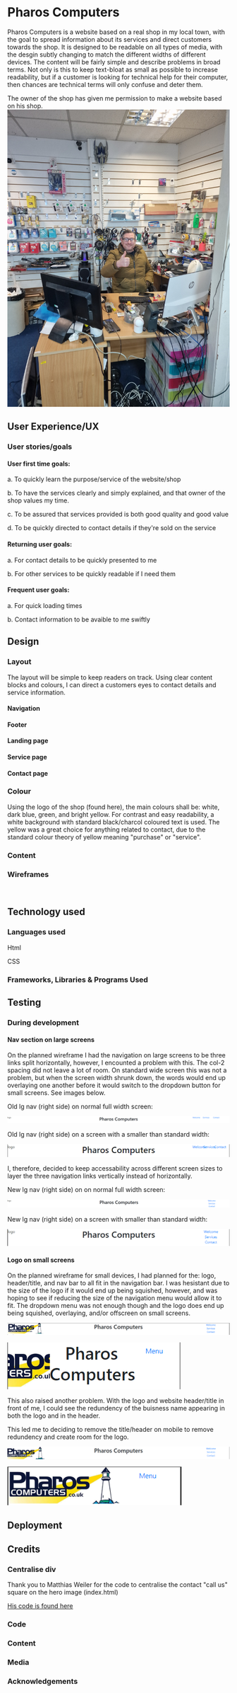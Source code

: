 <h1>Pharos Computers</h1>

Pharos Computers is a website based on a real shop in my local town, with the goal to spread information about its services and direct customers towards the shop. It is designed to be readable on all types of media, with the desgin subtly changing to match the different widths of different devices. The content will be fairly simple and describe problems in broad terms. Not only is this to keep text-bloat as small as possible to increase readability, but if a customer is looking for technical help for their computer, then chances are technical terms will only confuse and deter them.

The owner of the shop has given me permission to make a website based on his shop.
![Shop owner giving approval](readme-images/Approval.jpg)

<h2>User Experience/UX</h2>

<h3>User stories/goals</h3>

<h4>User first time goals:</h4>

a. To quickly learn the purpose/service of the website/shop

b. To have the services clearly and simply explained, and that owner of the shop values my time.

c. To be assured that services provided is both good quality and good value

d. To be quickly directed to contact details if they're sold on the service

<h4>Returning user goals:</h4>

a. For contact details to be quickly presented to me

b. For other services to be quickly readable if I need them

<h4>Frequent user goals:</h4>

a. For quick loading times

b. Contact information to be avaible to me swiftly

<h2>Design</h2>

<h3>Layout</h3>

The layout will be simple to keep readers on track. Using clear content blocks and colours, I can direct a customers eyes to contact details and service information.

<h4>Navigation</h4>

<h4>Footer</h4>

<h4>Landing page</h4>

<h4>Service page</h4>

<h4>Contact page</h4>

<h3>Colour</h3>

Using the logo of the shop (found here), the main colours shall be: white, dark blue, green, and bright yellow.
For contrast and easy readability, a white background with standard black/charcol coloured text is used. The yellow was a great choice for anything related to contact, due to the standard colour theory of yellow meaning "purchase" or "service".

<h3>Content</h3>

<h3>Wireframes</h3>

![]()

<h2>Technology used</h2>

<h3>Languages used</h3>

Html

CSS

<h3>Frameworks, Libraries & Programs Used</h3>

<h2>Testing</h2>

<h3>During development</h3>

<h4>Nav section on large screens</h4>

On the planned wireframe I had the navigation on large screens to be three links split horizontally, however, I encounted a problem with this. The col-2 spacing did not leave a lot of room. On standard wide screen this was not a problem, but when the screen width shrunk down, the words would end up overlaying one another before it would switch to the dropdown button for small screens. See images below.

Old lg nav (right side) on normal full width screen:

![Nav lg old fullscreen](readme-images/Phaross%20computers%20lg%20nav%20problem%201.PNG)

Old lg nav (right side) on a screen with a smaller than standard width:

![Nav lg old smaller width](readme-images/Phaross%20computers%20lg%20nav%20problem%202.PNG)

I, therefore, decided to keep accessability across different screen sizes to layer the three navigation links vertically instead of horizontally.

New lg nav (right side) on on normal full width screen:

![Nav lg new fullscreen](readme-images/Phaross%20computers%20lg%20nav%20problem%204.PNG)

New lg nav (right side) on a screen with smaller than standard width:

![Nav lg new smaller width](readme-images/Phaross%20computers%20lg%20nav%20problem%203.PNG)

<h4>Logo on small screens</h4>

On the planned wireframe for small devices, I had planned for the: logo, header/title, and nav bar to all fit in the navigation bar. I was hesistant due to the size of the logo if it would end up being squished, however, and was hoping to see if reducing the size of the navigation menu would allow it to fit. The dropdown menu was not enough though and the logo does end up being squished, overlaying, and/or offscreen on small screens.

![](readme-images/Phaross%20computers%20logo%20problem%20lg.PNG)

![](readme-images/Phaross%20computers%20logo%20problem%20sm.PNG)

This also raised another problem. With the logo and website header/title in front of me, I could see the redundency of the buisness name appearing in both the logo and in the header.

This led me to deciding to remove the title/header on mobile to remove redundency and create room for the logo.

![](readme-images/Phaross%20computers%20logo%20problem%20lg%202.PNG)

![](readme-images/Phaross%20computers%20logo%20problem%20sm%202.PNG)

<h2>Deployment</h2>

<h2>Credits</h2>

<h3>Centralise div</h3>

Thank you to Matthias Weiler for the code to centralise the contact "call us" square on the hero image (index.html)

[His code is found here](https://stackoverflow.com/questions/1776915/how-can-i-center-an-absolutely-positioned-element-in-a-div)

<h3>Code</h3>
<h3>Content</h3>
<h3>Media</h3>
<h3>Acknowledgements</h3>